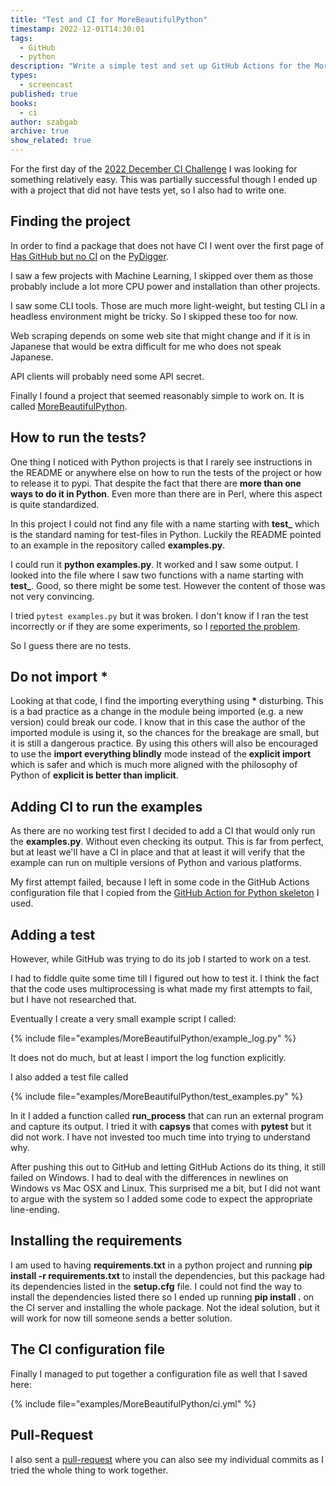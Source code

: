 ```yaml
---
title: "Test and CI for MoreBeautifulPython"
timestamp: 2022-12-01T14:30:01
tags:
  - GitHub
  - python
description: "Write a simple test and set up GitHub Actions for the MoreBeautifulPython package"
types:
  - screencast
published: true
books:
  - ci
author: szabgab
archive: true
show_related: true
---
```



For the first day of the [2022 December CI Challenge](https://code-maven.com/2022-december-ci-challenge) I was looking for something relatively easy.
This was partially successful though I ended up with a project that did not have tests yet, so I also had to write one.



## Finding the project

In order to find a package that does not have CI I went over the first page of [Has GitHub but no CI](https://pydigger.com/search/has-github-no-ci) on the [PyDigger](https://pydigger.com/).

I saw a few projects with Machine Learning, I skipped over them as those probably include a lot more CPU power and installation than other projects.

I saw some CLI tools. Those are much more light-weight, but testing CLI in a headless environment might be tricky. So I skipped these too for now.

Web scraping depends on some web site that might change and if it is in Japanese that would be extra difficult for me who does not speak Japanese.

API clients will probably need some API secret.

Finally I found a project that seemed reasonably simple to work on. It is called [MoreBeautifulPython](https://github.com/sudongqi/MoreBeautifulPython).

## How to run the tests?

One thing I noticed with Python projects is that I rarely see instructions in the README or anywhere else on how to
run the tests of the project or how to release it to pypi. That despite the fact that there are <b>more than one ways to do it in Python</b>.
Even more than there are in Perl, where this aspect is quite standardized.

In this project I could not find any file with a name starting with <b>test_</b> which is the standard naming for test-files in Python.
Luckily the README pointed to an example in the repository called <b>examples.py</b>.

I could run it <b>python examples.py</b>. It worked and I saw some output. I looked into the file where I saw two functions with a name
starting with <b>test_</b>. Good, so there might be some test. However the content of those was not very convincing.

I tried `pytest examples.py` but it was broken. I don't know if I ran the test incorrectly or if they are some experiments,
so I [reported the problem](https://github.com/sudongqi/MoreBeautifulPython/issues/1).

So I guess there are no tests.

## Do not import *

Looking at that code, I find the importing everything using <b>*</b> disturbing. This is a bad practice as a change in the module
being imported (e.g. a new version) could break our code. I know that in this case the author of the imported module is using it,
so the chances for the breakage are small, but it is still a dangerous practice. By using this others will also be encouraged to
use the <b>import everything blindly</b> mode instead of the <b>explicit import</b> which is safer and which is much more aligned
with the philosophy of Python of <b>explicit is better than implicit</b>.

## Adding CI to run the examples

As there are no working test first I decided to add a CI that would only run the <b>examples.py</b>. Without even checking its output.
This is far from perfect, but at least we'll have a CI in place and that at least it will verify that the example can run on multiple
versions of Python and various platforms.

My first attempt failed, because I left in some code in the GitHub Actions configuration file that I copied from the
[GitHub Action for Python skeleton](https://code-maven.com/github-actions) I used.

## Adding a test

However, while GitHub was trying to do its job I started to work on a test.

I had to fiddle quite some time till I figured out how to test it. I think the fact that the code uses multiprocessing
is what made my first attempts to fail, but I have not researched that.

Eventually I create a very small example script I called:

{% include file="examples/MoreBeautifulPython/example_log.py" %}

It does not do much, but at least I import the log function explicitly.

I also added a test file called

{% include file="examples/MoreBeautifulPython/test_examples.py" %}

In it I added a function called <b>run_process</b> that can run an external program and capture its output.
I tried it with <b>capsys</b> that comes with <b>pytest</b> but it did not work. I have not invested too much time
into trying to understand why.

After pushing this out to GitHub and letting GitHub Actions do its thing, it still failed on Windows.
I had to deal with the differences in newlines on Windows vs Mac OSX and Linux.
This surprised me a bit, but I did not want to argue with the system so I added some code to expect the appropriate line-ending.


## Installing the requirements

I am used to having <b>requirements.txt</b> in a python project and running <b>pip install -r requirements.txt</b>
to install the dependencies, but this package had its dependencies listed in the <b>setup.cfg</b> file.
I could not find the way to install the dependencies listed there so I ended up running <b>pip install .</b>
on the CI server and installing the whole package. Not the ideal solution, but it will work for now
till someone sends a better solution.


## The CI configuration file

Finally I managed to put together a configuration file as well that I saved here:

{% include file="examples/MoreBeautifulPython/ci.yml" %}


## Pull-Request

I also sent a [pull-request](https://github.com/sudongqi/MoreBeautifulPython/pull/2) where
you can also see my individual commits as I tried the whole thing to work together.

